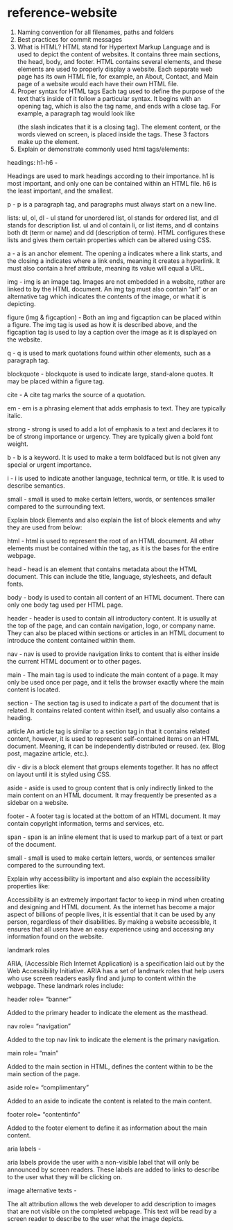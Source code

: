 # reference-website
1.	Naming convention for all filenames, paths and folders
2.	Best practices for commit messages
3.	What is HTML?
HTML stand for Hypertext Markup Language and is used to depict the content of websites. It contains three main sections, the head, body, and footer. HTML contains several elements, and these elements are used to properly display a website. Each separate web page has its own HTML file, for example, an About, Contact, and Main page of a website would each have their own HTML file. 
4.	Proper syntax for HTML tags
Each tag used to define the purpose of the text that’s inside of it follow a particular syntax. It begins with an opening tag, which is also the tag name, and ends with a close tag. For example, a paragraph tag would look like <p> </p> (the slash indicates that it is a closing tag). The element content, or the words viewed on screen, is placed inside the tags. These 3 factors make up the element. 
5.	Explain or demonstrate commonly used html tags/elements:

headings: h1-h6 - 

Headings are used to mark headings according to their importance. h1 is most important, and only one can be contained within an HTML file. h6 is the least important, and the smallest. 

p - 
p is a paragraph tag, and paragraphs must always start on a new line. 

lists: ul, ol, dl - 
ul stand for unordered list, ol stands for ordered list, and dl stands for description list. ul and ol contain li, or list items, and dl contains both dt (term or name) and dd (description of term). HTML configures these lists and gives them certain properties which can be altered using CSS. 

a - 
a is an anchor element. The opening a indicates where a link starts, and the closing a indicates where a link ends, meaning it creates a hyperlink. It must also contain a href attribute, meaning its value will equal a URL. 

img - 
img is an image tag. Images are not embedded in a website, rather are linked to by the HTML document. An img tag must also contain “alt” or an alternative tag which indicates the contents of the image, or what it is depicting. 

figure (img & figcaption) - 
Both an img and figcaption can be placed within a figure. The img tag is used as how it is described above, and the figcaption tag is used to lay a caption over the image as it is displayed on the website. 

q - 
q is used to mark quotations found within other elements, such as a paragraph tag. 

blockquote - 
blockquote is used to indicate large, stand-alone quotes. It may be placed within a figure tag.

cite - 
A cite tag marks the source of a quotation. 

em - 
em is a phrasing element that adds emphasis to text. They are typically italic. 

strong - 
strong is used to add a lot of emphasis to a text and declares it to be of strong importance or urgency. They are typically given a bold font weight.

b - 
b is a keyword. It is used to make a term boldfaced but is not given any special or urgent importance. 

i - 
i is used to indicate another language, technical term, or title. It is used to describe semantics.

small - 
small is used to make certain letters, words, or sentences smaller compared to the surrounding text.

Explain block Elements and also explain the list of block elements and why they are used from below:

html - 
html is used to represent the root of an HTML document. All other elements must be contained within the <html> tag, as it is the bases for the entire webpage. 
  
head - 
head is an element that contains metadata about the HTML document. This can include the title, language, stylesheets, and default fonts. 
  
body -
body is used to contain all content of an HTML document. There can only one body tag used per HTML page. 
  
header - 
header is used to contain all introductory content. It is usually at the top of the page, and can contain navigation, logo, or company name. They can also be placed within sections or articles in an HTML document to introduce the content contained within them. 
  
nav - 
nav is used to provide navigation links to content that is either inside the current HTML document or to other pages. 
  
main - 
The main tag is used to indicate the main content of a page. It may only be used once per page, and it tells the browser exactly where the main content is located. 
  
section - 
The section tag is used to indicate a part of the document that is related. It contains related content within itself, and usually also contains a heading. 
  
article
An article tag is similar to a section tag in that it contains related content, however, it is used to represent self-contained items on an HTML document. Meaning, it can be independently distributed or reused. (ex. Blog post, magazine article, etc.). 
  
div - 
div is a block element that groups elements together. It has no affect on layout until it is styled using CSS. 
  
aside - 
aside is used to group content that is only indirectly linked to the main content on an HTML document. It may frequently be presented as a sidebar on a website. 
  
footer - 
A footer tag is located at the bottom of an HTML document. It may contain copyright information, terms and services, etc. 
  
span - 
span is an inline element that is used to markup part of a text or part of the document. 
  
small - 
small is used to make certain letters, words, or sentences smaller compared to the surrounding text.

Explain why accessibility is important and also explain the accessibility properties like:
  
Accessibility is an extremely important factor to keep in mind when creating and designing and HTML document. As the internet has become a major aspect of billions of people lives, it is essential that it can be used by any person, regardless of their disabilities. By making a website accessible, it ensures that all users have an easy experience using and accessing any information found on the website. 
  
landmark roles
  
ARIA, (Accessible Rich Internet Application) is a specification laid out by the Web Accessibility Initiative. ARIA has a set of landmark roles that help users who use screen readers easily find and jump to content within the webpage. These landmark roles include:
  
header role= “banner”
  
Added to the primary header to indicate the element as the masthead. 
  
nav role= “navigation”
  
Added to the top nav link to indicate the element is the primary navigation.
  
main role= “main”
  
Added to the main section in HTML, defines the content within to be the main section of the page.
  
aside role= “complimentary”
  
Added to an aside to indicate the content is related to the main content.
  
footer role= “contentinfo”
  
Added to the footer element to define it as information about the main content.

aria labels - 
  
aria labels provide the user with a non-visible label that will only be announced by screen readers. These labels are added to links to describe to the user what they will be clicking on. 
  
image alternative texts - 
  
The alt attribution allows the web developer to add description to images that are not visible on the completed webpage. This text will be read by a screen reader to describe to the user what the image depicts. 
